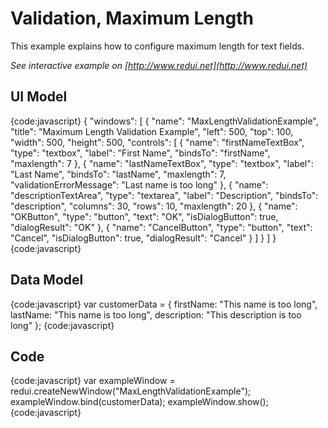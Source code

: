 # Validation, Maximum Length

This example explains how to configure maximum length for text fields. 

_See interactive example on [http://www.redui.net](http://www.redui.net)_

## UI Model

{code:javascript}
{
    "windows": [
        {
            "name": "MaxLengthValidationExample",
            "title": "Maximum Length Validation Example",
            "left": 500,
            "top": 100,
            "width": 500,
            "height": 500,
            "controls": [
                {
                    "name": "firstNameTextBox",
                    "type": "textbox",
                    "label": "First Name",
                    "bindsTo": "firstName",
                    "maxlength": 7
                },
                {
                    "name": "lastNameTextBox",
                    "type": "textbox",
                    "label": "Last Name",
                    "bindsTo": "lastName",
                    "maxlength": 7,
                    "validationErrorMessage": "Last name is too long"
                },
                {
                    "name": "descriptionTextArea",
                    "type": "textarea",
                    "label": "Description",
                    "bindsTo": "description",
                    "columns": 30,
                    "rows": 10,
                    "maxlength": 20
                },
                {
                    "name": "OKButton",
                    "type": "button",
                    "text": "OK",
                    "isDialogButton": true,
                    "dialogResult": "OK"
                },
                {
                    "name": "CancelButton",
                    "type": "button",
                    "text": "Cancel",
                    "isDialogButton": true,
                    "dialogResult": "Cancel"
                }
            ]
        }
    ]
}
{code:javascript}

## Data Model

{code:javascript}
var customerData = {
	firstName: "This name is too long",
	lastName: "This name is too long",
	description: "This description is too long"
};
{code:javascript}

## Code

{code:javascript}
var exampleWindow = redui.createNewWindow("MaxLengthValidationExample");
exampleWindow.bind(customerData);
exampleWindow.show();
{code:javascript}